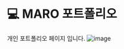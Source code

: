 # 💻 MARO 포트폴리오

개인 포트폴리오 페이지 입니다.
![image](https://github.com/maro911220/portfolio/assets/84649949/814a1138-0ec3-4f8e-b9f4-408b5024bf85)
